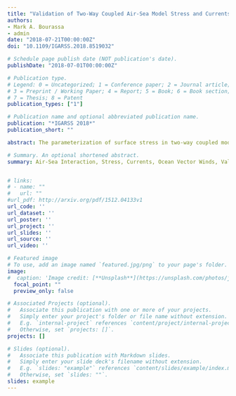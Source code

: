 ```yaml
---
title: "Validation of Two-Way Coupled Air-Sea Model Stress and Currents Through Remotely Sensed Winds and SST"
authors:
- Mark A. Bourassa
- admin
date: "2018-07-21T00:00:00Z"
doi: "10.1109/IGARSS.2018.8519032"

# Schedule page publish date (NOT publication's date).
publishDate: "2018-07-01T00:00:00Z"

# Publication type.
# Legend: 0 = Uncategorized; 1 = Conference paper; 2 = Journal article;
# 3 = Preprint / Working Paper; 4 = Report; 5 = Book; 6 = Book section;
# 7 = Thesis; 8 = Patent
publication_types: ["1"]

# Publication name and optional abbreviated publication name.
publication: "*IGARSS 2018*"
publication_short: ""

abstract: The parameterization of surface stress in two-way coupled models, where changes in the ocean impact the atmosphere and vice versa, has been extremely difficult to verify. Prior to this work, it has been unclear what physical considerations where required in stress parameterization. Considering ocean currents in simple stress parameterizations has been found to cause unrealistically low production of oceanic eddy kinetic energy. Herein we show that also considering the dependency on sea state appears to resolve this problem. We also show that the relationship between ocean surface stress and the sea surface temperature gradient in western boundary currents is highly sensitive to the physics considered in this parameterization and to the surface current. Therefore it is possible to utilize remotely sensed winds and sea surface temperature evaluate the realism of the surface stress and currents in the coupled model.

# Summary. An optional shortened abstract.
summary: Air-Sea Interaction, Stress, Currents, Ocean Vector Winds, Validation, Remote Sensing


# links:
# - name: ""
#   url: ""
#url_pdf: http://arxiv.org/pdf/1512.04133v1
url_code: ''
url_dataset: ''
url_poster: ''
url_project: ''
url_slides: ''
url_source: ''
url_video: ''

# Featured image
# To use, add an image named `featured.jpg/png` to your page's folder. 
image:
#  caption: 'Image credit: [**Unsplash**](https://unsplash.com/photos/jdD8gXaTZsc)'
  focal_point: ""
  preview_only: false

# Associated Projects (optional).
#   Associate this publication with one or more of your projects.
#   Simply enter your project's folder or file name without extension.
#   E.g. `internal-project` references `content/project/internal-project/index.md`.
#   Otherwise, set `projects: []`.
projects: []

# Slides (optional).
#   Associate this publication with Markdown slides.
#   Simply enter your slide deck's filename without extension.
#   E.g. `slides: "example"` references `content/slides/example/index.md`.
#   Otherwise, set `slides: ""`.
slides: example
---
```


